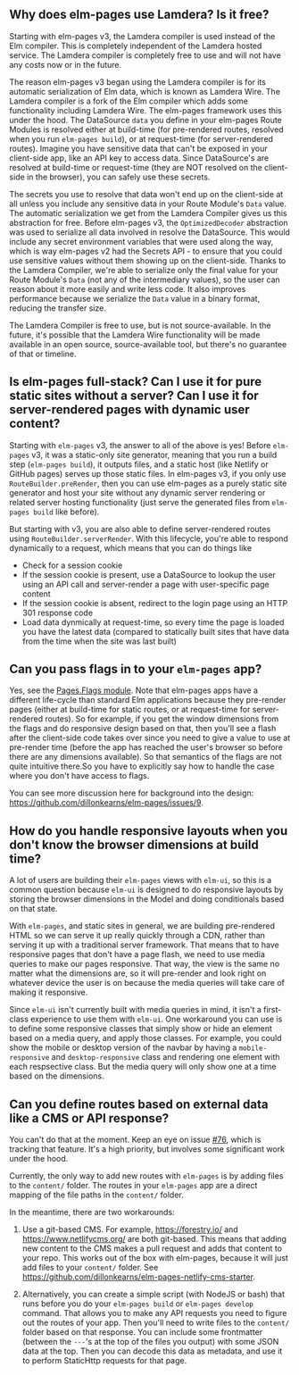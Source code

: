 ## Why does elm-pages use Lamdera? Is it free?

Starting with elm-pages v3, the Lamdera compiler is used instead of the Elm compiler. This is completely independent of the
Lamdera hosted service. The Lamdera compiler is completely free to use and will not have any costs now or in the future.

The reason elm-pages v3 began using the Lamdera compiler is for its automatic serialization of Elm data, which is known
as Lamdera Wire. The Lamdera compiler is a fork of the Elm compiler which adds some functionality including Lamdera Wire. The
elm-pages framework uses this under the hood. The DataSource `data` you define in your elm-pages Route Modules is resolved either at
build-time (for pre-rendered routes, resolved when you run `elm-pages build`), or at request-time (for server-rendered routes). Imagine you
have sensitive data that can't be exposed in your client-side app, like an API key to access data. Since DataSource's are resolved at build-time
or request-time (they are NOT resolved on the client-side in the browser), you can safely use these secrets.

The secrets you use to resolve that data won't end up on the client-side at all unless you include any sensitive data in your Route Module's `Data` value.
The automatic serialization we get from the Lamdera Compiler gives us this abstraction for free. Before elm-pages v3, the `OptimizedDecoder` abstraction
was used to serialize all data involved in resolve the DataSource. This would include any secret environment variables that were used along the way, which
is way elm-pages v2 had the Secrets API - to ensure that you could use sensitive values without them showing up on the client-side. Thanks to the Lamdera Compiler,
we're able to serialize only the final value for your Route Module's `Data` (not any of the intermediary values), so the user can reason about it more easily
and write less code. It also improves performance because we serialize the `Data` value in a binary format, reducing the transfer size.

The Lamdera Compiler is free to use, but is not source-available. In the future, it's possible that the Lamdera Wire functionality will be made available in
an open source, source-available tool, but there's no guarantee of that or timeline.

## Is elm-pages full-stack? Can I use it for pure static sites without a server? Can I use it for server-rendered pages with dynamic user content?

Starting with `elm-pages` v3, the answer to all of the above is yes! Before `elm-pages` v3, it was a static-only site generator, meaning that you run
a build step (`elm-pages build`), it outputs files, and a static host (like Netlify or GitHub pages) serves up those static files. In elm-pages v3,
if you only use `RouteBuilder.preRender`, then you can use elm-pages as a purely static site generator and host your site without any dynamic server rendering
or related server hosting functionality (just serve the generated files from `elm-pages build` like before).

But starting with v3, you are also able to define server-rendered routes using `RouteBuilder.serverRender`. With this lifecycle, you're able to respond dynamically
to a request, which means that you can do things like

- Check for a session cookie
- If the session cookie is present, use a DataSource to lookup the user using an API call and server-render a page with user-specific page content
- If the session cookie is absent, redirect to the login page using an HTTP 301 response code
- Load data dynmically at request-time, so every time the page is loaded you have the latest data (compared to statically built sites that have data from the time when the site was last built)

## Can you pass flags in to your `elm-pages` app?

Yes, see the [Pages.Flags module](https://package.elm-lang.org/packages/dillonkearns/elm-pages/latest/Pages-Flags). Note that elm-pages apps have a different life-cycle than standard Elm applications because they pre-render pages (either at build-time for static routes, or at request-time for server-rendered routes). So for example, if you get the window dimensions from the flags and do responsive design based on that, then you'll see a flash after the client-side code takes over since you need to give a value to use at pre-render time (before the app has reached the user's browser so before there are any dimensions available). So that semantics of the flags are not quite intuitive there.So you have to explicitly say how to handle the case where you don't have access to flags.

You can see more discussion here for background into the design: https://github.com/dillonkearns/elm-pages/issues/9.

## How do you handle responsive layouts when you don't know the browser dimensions at build time?

A lot of users are building their `elm-pages` views with `elm-ui`, so this is a common question because
`elm-ui` is designed to do responsive layouts by storing the browser dimensions in the Model and
doing conditionals based on that state.

With `elm-pages`, and static sites in general, we are building pre-rendered HTML so we can serve it up
really quickly through a CDN, rather than serving it up with a traditional server framework. That means
that to have responsive pages that don't have a page flash, we need to use media queries to make our pages responsive.
That way, the view is the same no matter what the dimensions are, so it will pre-render and look right on whatever
device the user is on because the media queries will take care of making it responsive.

Since `elm-ui` isn't currently built with media queries in mind, it isn't a first-class experience to use them with
`elm-ui`. One workaround you can use is to define some responsive classes that simply show or hide an element based on
a media query, and apply those classes. For example, you could show the mobile or desktop version of the navbar
by having a `mobile-responsive` and `desktop-responsive` class and rendering one element with each respsective class.
But the media query will only show one at a time based on the dimensions.

## Can you define routes based on external data like a CMS or API response?

You can't do that at the moment. Keep an eye on issue [#76](https://github.com/dillonkearns/elm-pages/issues/76), which is tracking that feature. It's a high priority, but involves some significant work under the hood.

Currently, the only way to add new routes with `elm-pages` is by adding files to the `content/` folder. The routes in your `elm-pages` app are a direct mapping of the file paths in the `content/` folder.

In the meantime, there are two workarounds:

1. Use a git-based CMS. For example, https://forestry.io/ and https://www.netlifycms.org/ are both git-based. This means that adding new content to the CMS makes a pull request and adds that content to your repo. This works out of the box with elm-pages, because it will just add files to your `content/` folder. See https://github.com/dillonkearns/elm-pages-netlify-cms-starter.

2. Alternatively, you can create a simple script (with NodeJS or bash) that runs before you do your `elm-pages build` or `elm-pages develop` command. That allows you to make any API requests you need to figure out the routes of your app. Then you'll need to write files to the `content/` folder based on that response. You can include some frontmatter (between the `---`'s at the top of the files you output) with some JSON data at the top. Then you can decode this data as metadata, and use it to perform StaticHttp requests for that page.
